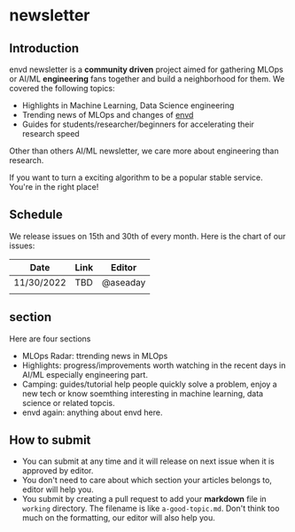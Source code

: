 # newsletter

## Introduction

envd newsletter is a **community driven** project aimed for gathering MLOps or AI/ML **engineering** fans together and build a neighborhood for them. 
We covered the following topics:

- Highlights in Machine Learning, Data Science engineering 
- Trending news of MLOps and changes of [envd](https://github.com/tensorchord/envd)
- Guides for students/researcher/beginners for accelerating their research speed

Other than others AI/ML newsletter, we care more about engineering than research.

If you want to turn a exciting algorithm to be a popular stable service. You're in the right place!

## Schedule

We release issues on 15th and 30th of every month.  Here is the chart of our issues:

| Date  | Link  |  Editor |
|---|---|---|
|  11/30/2022 |  TBD | @aseaday  |
|   |   |   |

## section

Here are four sections
- MLOps Radar: ttrending news in MLOps
- Highlights: progress/improvements worth watching in the recent days in AI/ML especially engineering part.
- Camping: guides/tutorial help people quickly solve a problem, enjoy a new tech or know soemthing interesting in machine learning, data science or related topcis.
- envd again: anything about envd here.

## How to submit

- You can submit at any time and it will release on next issue when it is approved by editor.
- You don't need to care about which section your articles belongs to, editor will help you.
- You submit by creating a pull request to add your **markdown** file in `working` directory. The filename is like `a-good-topic.md`. Don't think too much on the formatting, our editor will also help you. 

